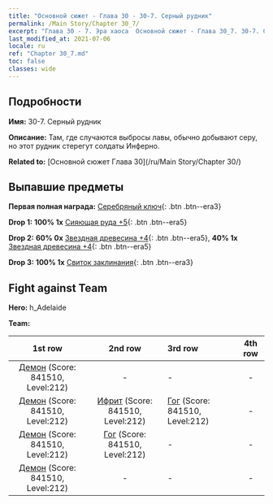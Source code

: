 ```yaml
---
title: "Основной сюжет - Глава 30 - 30-7. Серный рудник"
permalink: /Main Story/Chapter 30_7/
excerpt: "Глава 30 - 7. Эра хаоса  Основной сюжет - Глава 30_7. 30-7. Серный рудник"
last_modified_at: 2021-07-06
locale: ru
ref: "Chapter 30_7.md"
toc: false
classes: wide
---
```


## Подробности

 **Имя:** 30-7. Серный рудник

 **Описание:** Там, где случаются выбросы лавы, обычно добывают серу, но этот рудник стерегут солдаты Инферно.

 **Related to:** [Основной сюжет Глава 30](/ru/Main Story/Chapter 30/)

## Выпавшие предметы

 **Первая полная награда:** [Серебряный ключ](/ItemsRU/con_693/){: .btn .btn--era3}

 **Drop 1:** **100% 1x** [Сияющая руда +5](/ItemsRU/mat_96/){: .btn .btn--era5}

 **Drop 2:** **60% 0x** [Звездная древесина +4](/ItemsRU/mat_90/){: .btn .btn--era5}, **40% 1x** [Звездная древесина +4](/ItemsRU/mat_90/){: .btn .btn--era5}

 **Drop 3:** **100% 1x** [Свиток заклинания](/ItemsRU/con_694/){: .btn .btn--era3}


## Fight against Team
 **Hero:** h_Adelaide

 **Team:**


  | 1st row | 2nd row | 3rd row | 4th row |
  |:----:|:----:|:----|:----:|
  | [Демон](/ru/units/Demon/) (Score: 841510, Level:212)  | - | - | - |
  | [Демон](/ru/units/Demon/) (Score: 841510, Level:212)  | [Ифрит](/ru/units/Efreeti/) (Score: 841510, Level:212)  | [Гог](/ru/units/Gog/) (Score: 841510, Level:212)  | - |
  | [Демон](/ru/units/Demon/) (Score: 841510, Level:212)  | [Гог](/ru/units/Gog/) (Score: 841510, Level:212)  | - | - |
  | [Демон](/ru/units/Demon/) (Score: 841510, Level:212)  | - | - | - |



